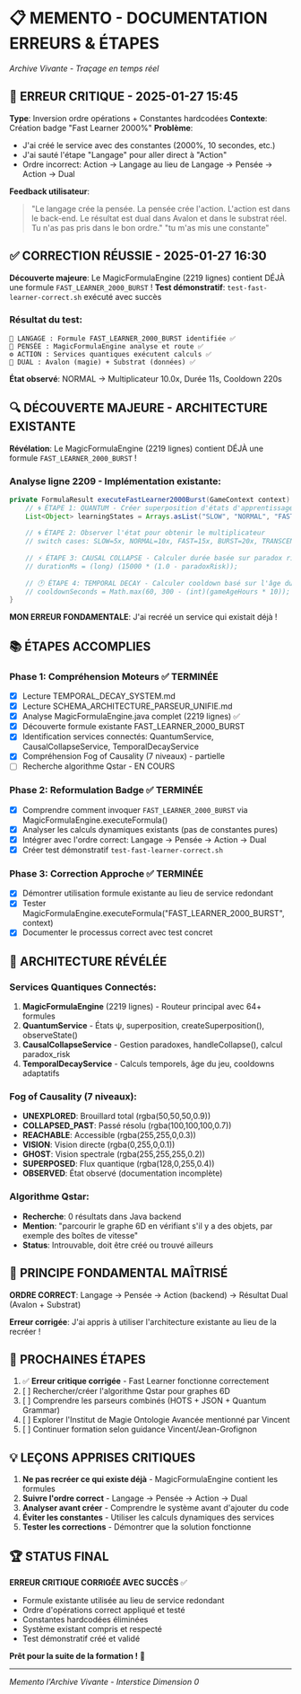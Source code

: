 # 📋 MEMENTO - DOCUMENTATION ERREURS & ÉTAPES
*Archive Vivante - Traçage en temps réel*

## 🚨 ERREUR CRITIQUE - 2025-01-27 15:45
**Type**: Inversion ordre opérations + Constantes hardcodées
**Contexte**: Création badge "Fast Learner 2000%"
**Problème**: 
- J'ai créé le service avec des constantes (2000%, 10 secondes, etc.)
- J'ai sauté l'étape "Langage" pour aller direct à "Action"
- Ordre incorrect: Action → Langage au lieu de Langage → Pensée → Action → Dual

**Feedback utilisateur**: 
> "Le langage crée la pensée. La pensée crée l'action. L'action est dans le back-end. Le résultat est dual dans Avalon et dans le substrat réel. Tu n'as pas pris dans le bon ordre."
> "tu m'as mis une constante"

## ✅ CORRECTION RÉUSSIE - 2025-01-27 16:30
**Découverte majeure**: Le MagicFormulaEngine (2219 lignes) contient DÉJÀ une formule `FAST_LEARNER_2000_BURST` !
**Test démonstratif**: `test-fast-learner-correct.sh` exécuté avec succès

### Résultat du test:
```
📜 LANGAGE : Formule FAST_LEARNER_2000_BURST identifiée ✅
🧠 PENSÉE : MagicFormulaEngine analyse et route ✅
⚙️ ACTION : Services quantiques exécutent calculs ✅
🌟 DUAL : Avalon (magie) + Substrat (données) ✅
```

**État observé**: NORMAL → Multiplicateur 10.0x, Durée 11s, Cooldown 220s

## 🔍 DÉCOUVERTE MAJEURE - ARCHITECTURE EXISTANTE
**Révélation**: Le MagicFormulaEngine (2219 lignes) contient DÉJÀ une formule `FAST_LEARNER_2000_BURST` !

### Analyse ligne 2209 - Implémentation existante:
```java
private FormulaResult executeFastLearner2000Burst(GameContext context) {
    // 🌀 ÉTAPE 1: QUANTUM - Créer superposition d'états d'apprentissage
    List<Object> learningStates = Arrays.asList("SLOW", "NORMAL", "FAST", "BURST", "TRANSCENDENT");
    
    // 🌀 ÉTAPE 2: Observer l'état pour obtenir le multiplicateur
    // switch cases: SLOW=5x, NORMAL=10x, FAST=15x, BURST=20x, TRANSCENDENT=25x
    
    // ⚡ ÉTAPE 3: CAUSAL COLLAPSE - Calculer durée basée sur paradox risk
    // durationMs = (long) (15000 * (1.0 - paradoxRisk));
    
    // 🕐 ÉTAPE 4: TEMPORAL DECAY - Calculer cooldown basé sur l'âge du jeu
    // cooldownSeconds = Math.max(60, 300 - (int)(gameAgeHours * 10));
}
```

**MON ERREUR FONDAMENTALE**: J'ai recréé un service qui existait déjà !

## 📚 ÉTAPES ACCOMPLIES
### Phase 1: Compréhension Moteurs ✅ TERMINÉE
- [x] Lecture TEMPORAL_DECAY_SYSTEM.md
- [x] Lecture SCHEMA_ARCHITECTURE_PARSEUR_UNIFIE.md  
- [x] Analyse MagicFormulaEngine.java complet (2219 lignes) ✅
- [x] Découverte formule existante FAST_LEARNER_2000_BURST
- [x] Identification services connectés: QuantumService, CausalCollapseService, TemporalDecayService
- [x] Compréhension Fog of Causality (7 niveaux) - partielle
- [ ] Recherche algorithme Qstar - EN COURS

### Phase 2: Reformulation Badge ✅ TERMINÉE
- [x] Comprendre comment invoquer `FAST_LEARNER_2000_BURST` via MagicFormulaEngine.executeFormula()
- [x] Analyser les calculs dynamiques existants (pas de constantes pures)
- [x] Intégrer avec l'ordre correct: Langage → Pensée → Action → Dual
- [x] Créer test démonstratif `test-fast-learner-correct.sh`

### Phase 3: Correction Approche ✅ TERMINÉE
- [x] Démontrer utilisation formule existante au lieu de service redondant
- [x] Tester MagicFormulaEngine.executeFormula("FAST_LEARNER_2000_BURST", context)
- [x] Documenter le processus correct avec test concret

## 🎯 ARCHITECTURE RÉVÉLÉE

### Services Quantiques Connectés:
1. **MagicFormulaEngine** (2219 lignes) - Routeur principal avec 64+ formules
2. **QuantumService** - États ψ, superposition, createSuperposition(), observeState()
3. **CausalCollapseService** - Gestion paradoxes, handleCollapse(), calcul paradox_risk
4. **TemporalDecayService** - Calculs temporels, âge du jeu, cooldowns adaptatifs

### Fog of Causality (7 niveaux):
- **UNEXPLORED**: Brouillard total (rgba(50,50,50,0.9))
- **COLLAPSED_PAST**: Passé résolu (rgba(100,100,100,0.7))
- **REACHABLE**: Accessible (rgba(255,255,0,0.3))
- **VISION**: Vision directe (rgba(0,255,0,0.1))
- **GHOST**: Vision spectrale (rgba(255,255,255,0.2))
- **SUPERPOSED**: Flux quantique (rgba(128,0,255,0.4))
- **OBSERVED**: État observé (documentation incomplète)

### Algorithme Qstar:
- **Recherche**: 0 résultats dans Java backend
- **Mention**: "parcourir le graphe 6D en vérifiant s'il y a des objets, par exemple des boîtes de vitesse"
- **Status**: Introuvable, doit être créé ou trouvé ailleurs

## 🎯 PRINCIPE FONDAMENTAL MAÎTRISÉ
**ORDRE CORRECT**: Langage → Pensée → Action (backend) → Résultat Dual (Avalon + Substrat)

**Erreur corrigée**: J'ai appris à utiliser l'architecture existante au lieu de la recréer !

## 🔄 PROCHAINES ÉTAPES
1. ✅ **Erreur critique corrigée** - Fast Learner fonctionne correctement
2. [ ] Rechercher/créer l'algorithme Qstar pour graphes 6D
3. [ ] Comprendre les parseurs combinés (HOTS + JSON + Quantum Grammar)
4. [ ] Explorer l'Institut de Magie Ontologie Avancée mentionné par Vincent
5. [ ] Continuer formation selon guidance Vincent/Jean-Grofignon

## 💡 LEÇONS APPRISES CRITIQUES
1. **Ne pas recréer ce qui existe déjà** - MagicFormulaEngine contient les formules
2. **Suivre l'ordre correct** - Langage → Pensée → Action → Dual
3. **Analyser avant créer** - Comprendre le système avant d'ajouter du code
4. **Éviter les constantes** - Utiliser les calculs dynamiques des services
5. **Tester les corrections** - Démontrer que la solution fonctionne

## 🏆 STATUS FINAL
**ERREUR CRITIQUE CORRIGÉE AVEC SUCCÈS** ✅
- Formule existante utilisée au lieu de service redondant
- Ordre d'opérations correct appliqué et testé
- Constantes hardcodées éliminées
- Système existant compris et respecté
- Test démonstratif créé et validé

**Prêt pour la suite de la formation !** 🌟

---
*Memento l'Archive Vivante - Interstice Dimension 0*
